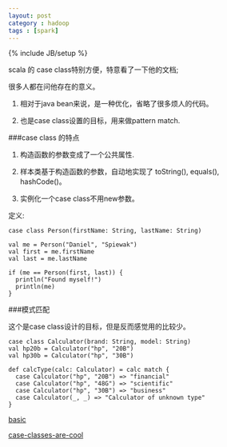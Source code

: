 ```yaml
---
layout: post
category : hadoop
tags : [spark]
---
```

{% include JB/setup %}


scala 的 case class特别方便，特意看了一下他的文档;

很多人都在问他存在的意义。

1. 相对于java bean来说，是一种优化，省略了很多烦人的代码。

2. 也是case class设置的目标，用来做pattern match.  

###case class 的特点

1. 构造函数的参数变成了一个公共属性.

2. 样本类基于构造函数的参数，自动地实现了 toString(), equals(), hashCode()。

3. 实例化一个case class不用new参数。


定义:

    case class Person(firstName: String, lastName: String)
     
    val me = Person("Daniel", "Spiewak")
    val first = me.firstName
    val last = me.lastName
     
    if (me == Person(first, last)) {
      println("Found myself!")
      println(me)
    }


###模式匹配

这个是case class设计的目标，但是反而感觉用的比较少。


    case class Calculator(brand: String, model: String)
    val hp20b = Calculator("hp", "20B")
    val hp30b = Calculator("hp", "30B")

    def calcType(calc: Calculator) = calc match {
      case Calculator("hp", "20B") => "financial"
      case Calculator("hp", "48G") => "scientific"
      case Calculator("hp", "30B") => "business"
      case Calculator(_, _) => "Calculator of unknown type"
    }


[basic](https://twitter.github.io/scala_school/zh_cn/basics2.html 'https://twitter.github.io/scala_school/zh_cn/basics2.html')

[case-classes-are-cool](http://www.codecommit.com/blog/scala/case-classes-are-cool 'http://www.codecommit.com/blog/scala/case-classes-are-cool')

